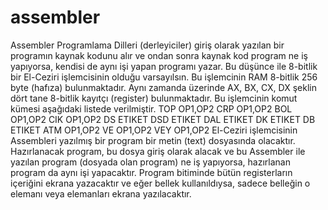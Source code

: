 # assembler
Assembler
Programlama Dilleri (derleyiciler) giriş olarak yazılan bir programın kaynak kodunu alır ve ondan sonra 
kaynak kod program ne iş yapıyorsa, kendisi de aynı işi yapan programı yazar. Bu düşünce ile 8-bitlik 
bir El-Ceziri işlemcisinin olduğu varsayılsın. Bu işlemcinin RAM 8-bitlik 256 byte (hafıza) bulunmaktadır. 
Aynı zamanda üzerinde AX, BX, CX, DX şeklin dört tane 8-bitlik kayıtçı (register) bulunmaktadır. Bu 
işlemcinin komut kümesi aşağıdaki listede verilmiştir.
TOP OP1,OP2
CRP OP1,OP2
BOL OP1,OP2
CIK OP1,OP2
DS ETIKET
DSD ETIKET
DAL ETIKET
DK ETIKET
DB ETIKET
ATM OP1,OP2
VE OP1,OP2
VEY OP1,OP2
El-Ceziri işlemcisinin Assembleri yazılmış bir program bir metin (text) dosyasında olacaktır. 
Hazırlanacak program, bu dosya giriş olarak alacak ve bu Assembler ile yazılan program (dosyada 
olan program) ne iş yapıyorsa, hazırlanan program da aynı işi yapacaktır. Program bitiminde bütün 
registerların içeriğini ekrana yazacaktır ve eğer bellek kullanıldıysa, sadece belleğin o elemanı veya
elemanları ekrana yazılacaktır.
